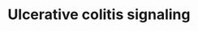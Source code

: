 ---
annotations:
- id: DOID:8577
  type: Disease Ontology
  value: ulcerative colitis
- id: CL:0000815
  parent: native cell
  type: Cell Type Ontology
  value: regulatory T cell
- id: PW:0000013
  parent: disease pathway
  type: Pathway Ontology
  value: disease pathway
- id: CL:0000814
  parent: native cell
  type: Cell Type Ontology
  value: mature NK T cell
- id: DOID:0110901
  parent: genetic disease
  type: Disease Ontology
  value: inflammatory bowel disease 26
- id: CL:0000545
  parent: native cell
  type: Cell Type Ontology
  value: T-helper 1 cell
- id: DOID:0050589
  type: Disease Ontology
  value: inflammatory bowel disease
- id: CL:0000546
  parent: native cell
  type: Cell Type Ontology
  value: T-helper 2 cell
authors:
- SMBachmann
- LeonieSieder
- AnaRodrigues
- Myrtevandebergh
- Eweitz
- Mkutmon
citedin: ''
communities: []
description: 'Ulcerative colitis (UC) together with Crohn’s disease (CD) are both
  chronic inflammation disorders in the gastrointestinal (GI) tract, and subtypes
  of inflammatory bowel disease (IBD). This inflammatory response in the GI tract
  is a result of various environmental and genetic components, microorganisms, and
  an impaired immune system. Among those many factors, changes in the luminal environment
  of the colonic epithelial cells are crucial and remain to be precisely analyzed.
  This pathway only considered UC, in which certain pathogens are found in increased
  or decreased amounts, compared to healthy controls.   In the upper section of the
  pathway, it is shown that the toll-like receptors (TLRs) recognized the components
  derived from microbes, such as flagellin, peptidoglycan (PGN), and lipopolysaccharide.
  As depicted on the left, also nucleotide-binding oligomerization domain (NOD) proteins,
  and antigen-presenting cells (APCs) recognized those microbial molecules. Activation
  of the TLR signaling pathway drives the upregulation of NF-kappa-B and its corresponding
  inflammation reaction. At the same time, the APC regulates the shift of naïve T-cells
  into effector T-cells and (Th2) and natural killer (NKT) T-cells. UC is mainly dominated
  by the Th2-type inflammation and the corresponding production of IL-4, IL-5, IL-13
  and IL-10.  '
last-edited: 2025-05-12
ndex: null
organisms:
- Homo sapiens
redirect_from:
- /index.php/Pathway:WP5174
- /instance/WP5174
- /instance/WP5174_r139030
revision: r139030
schema-jsonld:
- '@context': https://schema.org/
  '@id': https://wikipathways.github.io/pathways/WP5174.html
  '@type': Dataset
  creator:
    '@type': Organization
    name: WikiPathways
  description: 'Ulcerative colitis (UC) together with Crohn’s disease (CD) are both
    chronic inflammation disorders in the gastrointestinal (GI) tract, and subtypes
    of inflammatory bowel disease (IBD). This inflammatory response in the GI tract
    is a result of various environmental and genetic components, microorganisms, and
    an impaired immune system. Among those many factors, changes in the luminal environment
    of the colonic epithelial cells are crucial and remain to be precisely analyzed.
    This pathway only considered UC, in which certain pathogens are found in increased
    or decreased amounts, compared to healthy controls.   In the upper section of
    the pathway, it is shown that the toll-like receptors (TLRs) recognized the components
    derived from microbes, such as flagellin, peptidoglycan (PGN), and lipopolysaccharide.
    As depicted on the left, also nucleotide-binding oligomerization domain (NOD)
    proteins, and antigen-presenting cells (APCs) recognized those microbial molecules.
    Activation of the TLR signaling pathway drives the upregulation of NF-kappa-B
    and its corresponding inflammation reaction. At the same time, the APC regulates
    the shift of naïve T-cells into effector T-cells and (Th2) and natural killer
    (NKT) T-cells. UC is mainly dominated by the Th2-type inflammation and the corresponding
    production of IL-4, IL-5, IL-13 and IL-10.  '
  keywords:
  - FOXP3
  - GATA3
  - IFNG
  - IL10
  - IL13
  - IL2RG
  - IL4
  - IL4R
  - IL5
  - MAF
  - MDP
  - MHCII
  - NF-kappa-B
  - NFATC1
  - NFKB1
  - NOD2
  - PGN
  - STAT6
  - TGFB1
  - TLR2
  - TNF
  license: CC0
  name: Ulcerative colitis signaling
seo: CreativeWork
title: Ulcerative colitis signaling
wpid: WP5174
---